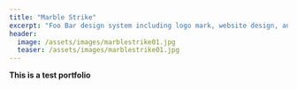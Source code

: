 ```yaml
---
title: "Marble Strike"
excerpt: "Foo Bar design system including logo mark, website design, and branding applications."
header:
  image: /assets/images/marblestrike01.jpg
  teaser: /assets/images/marblestrike01.jpg
---
```


**This is a test portfolio**
